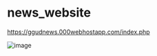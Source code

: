 # news_website
https://ggudnews.000webhostapp.com/index.php

![image](https://github.com/guzzun/news_website/assets/77429704/e4b8b285-e32c-43a2-bad5-9238a8eff895)

